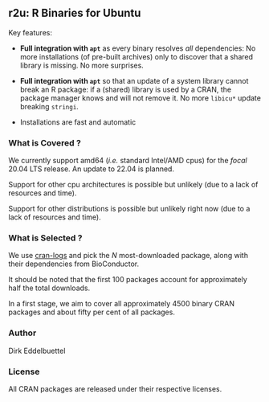 
## r2u:  R Binaries for Ubuntu

Key features:

- **Full integration with `apt`** as every binary resolves _all_ dependencies: No
  more installations (of pre-built archives) only to discover that a shared
  library is missing. No more surprises.

- **Full integration with `apt`** so that an update of a system library
  cannot break an R package: if a (shared) library is used by a CRAN, the
  package manager knows and will not remove it.  No more `libicu*` update
  breaking `stringi`.
  
- Installations are fast and automatic


### What is Covered ?

We currently support amd64 (_i.e._ standard Intel/AMD cpus) for the _focal_
20.04 LTS release.  An update to 22.04 is planned.

Support for other cpu architectures is possible but unlikely (due to a lack
of resources and time).

Support for other distributions is possible but unlikely right now (due to a lack
of resources and time).

### What is Selected ?

We use [cran-logs](https://cran-logs.rstudio.com/) and pick the _N_
most-downloaded package, along with their dependencies from BioConductor.

It should be noted that the first 100 packages account for approximately half
the total downloads.

In a first stage, we aim to cover all approximately 4500 binary CRAN packages
and about fifty per cent of all packages.


### Author

Dirk Eddelbuettel


### License

All CRAN packages are released under their respective licenses.
